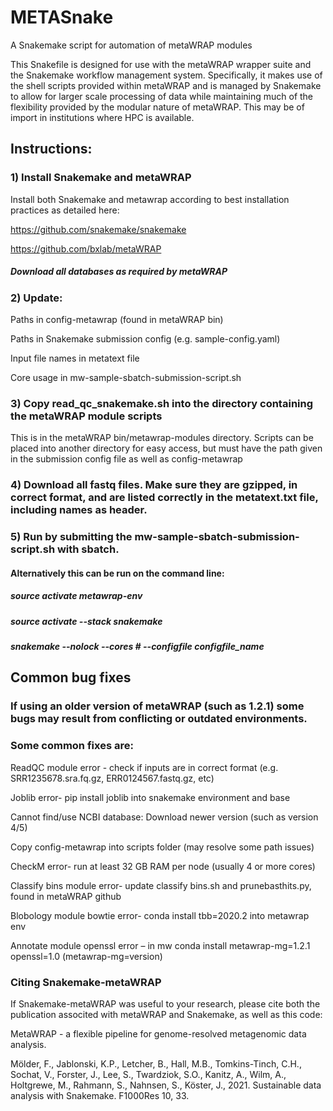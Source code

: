 # METASnake

A Snakemake script for automation of metaWRAP modules

This Snakefile is designed for use with the metaWRAP wrapper suite and the Snakemake workflow management system. Specifically, it makes use of the shell scripts provided within metaWRAP and is managed by Snakemake to allow for larger scale processing of data while maintaining much of the flexibility provided by the modular nature of metaWRAP. This may be of import in institutions where HPC is available.

## Instructions:

### 1) Install Snakemake and metaWRAP 
Install both Snakemake and metawrap according to best installation practices as detailed here:

https://github.com/snakemake/snakemake

https://github.com/bxlab/metaWRAP

##### Download all databases as required by metaWRAP

### 2) Update:
Paths in config-metawrap (found in metaWRAP bin)

Paths in Snakemake submission config (e.g. sample-config.yaml)

Input file names in metatext file

Core usage in mw-sample-sbatch-submission-script.sh

### 3) Copy read_qc_snakemake.sh into the directory containing the metaWRAP module scripts
This is in the metaWRAP bin/metawrap-modules directory. Scripts can be placed into another directory for easy access, but must have the path given in the submission config file as well as config-metawrap

### 4) Download all fastq files. Make sure they are gzipped, in correct format, and are listed correctly in the metatext.txt file, including names as header.

### 5) Run by submitting the mw-sample-sbatch-submission-script.sh with sbatch.
#### Alternatively this can be run on the command line:

##### source activate metawrap-env
##### source activate --stack snakemake
##### snakemake --nolock --cores # --configfile configfile_name


## Common bug fixes
### If using an older version of metaWRAP (such as 1.2.1) some bugs may result from conflicting or outdated environments.
### Some common fixes are:

ReadQC module error - check if inputs are in correct format (e.g. SRR1235678.sra.fq.gz, ERR0124567.fastq.gz, etc)

Joblib error- pip install joblib into snakemake environment and base

Cannot find/use NCBI database: Download newer version (such as version 4/5)

Copy config-metawrap into scripts folder (may resolve some path issues)

CheckM error- run at least 32 GB RAM per node (usually 4 or more cores)

Classify bins module error- update classify bins.sh and prunebasthits.py, found in metaWRAP github

Blobology module bowtie error- conda install tbb=2020.2 into metawrap env

Annotate module openssl error – in mw conda install metawrap-mg=1.2.1 openssl=1.0 (metawrap-mg=version)


### Citing Snakemake-metaWRAP
If Snakemake-metaWRAP was useful to your research, please cite both the publication associted with metaWRAP and Snakemake, as well as this code: 

MetaWRAP - a flexible pipeline for genome-resolved metagenomic data analysis. 

Mölder, F., Jablonski, K.P., Letcher, B., Hall, M.B., Tomkins-Tinch, C.H., Sochat, V., Forster, J., Lee, S., Twardziok, S.O., Kanitz, A., Wilm, A., Holtgrewe, M., Rahmann, S., Nahnsen, S., Köster, J., 2021. Sustainable data analysis with Snakemake. F1000Res 10, 33.
